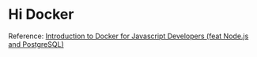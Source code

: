 # Hi Docker

Reference: [Introduction to Docker for Javascript Developers (feat Node.js and PostgreSQL)
](https://www.youtube.com/watch?v=Te41e4urFO0)
